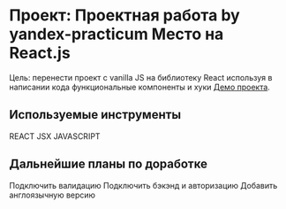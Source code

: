 # Проект: Проектная работа by yandex-practicum Место на React.js

Цель: перенести проект с vanilla JS на библиотеку React используя в написании кода функциональные компоненты и хуки [Демо проекта](https://konstabartosh.github.io/mesto-react/). 

## Используемые инструменты

REACT
JSX
JAVASCRIPT

## Дальнейшие планы по доработке

Подключить валидацию
Подключить бэкэнд и авторизацию
Добавить англоязычную версию